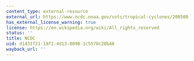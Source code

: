```yaml
---
content_type: external-resource
external_url: https://www.ncdc.noaa.gov/sotc/tropical-cyclones/200508
has_external_license_warning: true
license: https://en.wikipedia.org/wiki/All_rights_reserved
status: ''
title: NCDC
uid: d1431f21-18f1-4d13-8098-1c5578c20b48
wayback_url: ''
---
```

